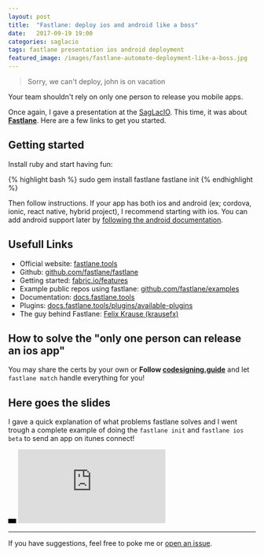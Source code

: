 ```yaml
---
layout: post
title:  "Fastlane: deploy ios and android like a boss"
date:   2017-09-19 19:00
categories: saglacio
tags: fastlane presentation ios android deployment
featured_image: /images/fastlane-automate-deployment-like-a-boss.jpg
---
```


> Sorry, we can't deploy, john is on vacation

Your team shouldn't rely on only one person to release you mobile apps.

<!-- more -->

Once again, I gave a presentation at the [SagLacIO][saglacio]. This time, it was about **[Fastlane][Fastlane]**. Here are a few links to get you started. 

## Getting started

Install ruby and start having fun:

{% highlight bash %}
sudo gem install fastlane
fastlane init
{% endhighlight %}

Then follow instructions. If your app has both ios and android (ex; cordova, ionic, react native, hybrid project), I recommend starting with ios. You can add android support later by [following the android documentation](https://docs.fastlane.tools/getting-started/android/setup/).

## Usefull Links

* Official website: [fastlane.tools](https://fastlane.tools)
* Github: [github.com/fastlane/fastlane](https://github.com/fastlane/fastlane)
* Getting started: [fabric.io/features](https://fabric.io/features/)
* Example public repos using fastlane: [github.com/fastlane/examples](https://github.com/fastlane/examples) 
* Documentation: [docs.fastlane.tools](https://docs.fastlane.tools/)
* Plugins: [docs.fastlane.tools/plugins/available-plugins](https://docs.fastlane.tools/plugins/available-plugins/)
* The guy behind Fastlane: [Felix Krause (krausefx)](https://krausefx.com)

## How to solve the "only one person can release an ios app"

You may share the certs by your own or **Follow [codesigning.guide](https://codesigning.guide/)** and let `fastlane match` handle everything for you!

## Here goes the slides

I gave a quick explanation of what problems fastlane solves and I went trough a complete example of doing the `fastlane init` and `fastlane ios beta` to send an app on itunes connect!

<div class="responsive-iframe-wrapperr">
    <div class="responsive-iframe">
        <img class="ratio" src="/images/layout/placeholder_16x9.gif" alt="placeholder"/>
        <iframe src="https://docs.google.com/presentation/d/12mfmFRzwQ6WG_DSRR4ktEjU7LHmA3XFemhYaNdYswQA/embed?start=false&loop=false&delayms=3000" frameborder="0" allowfullscreen="true" mozallowfullscreen="true" webkitallowfullscreen="true"></iframe>
    </div>
</div>

---

If you have suggestions, feel free to poke me or [open an issue](https://github.com/GabLeRoux/gableroux.github.io/issues).

[saglacio]: http://saglac.io
[fastlane]: https://fastlane.tools/